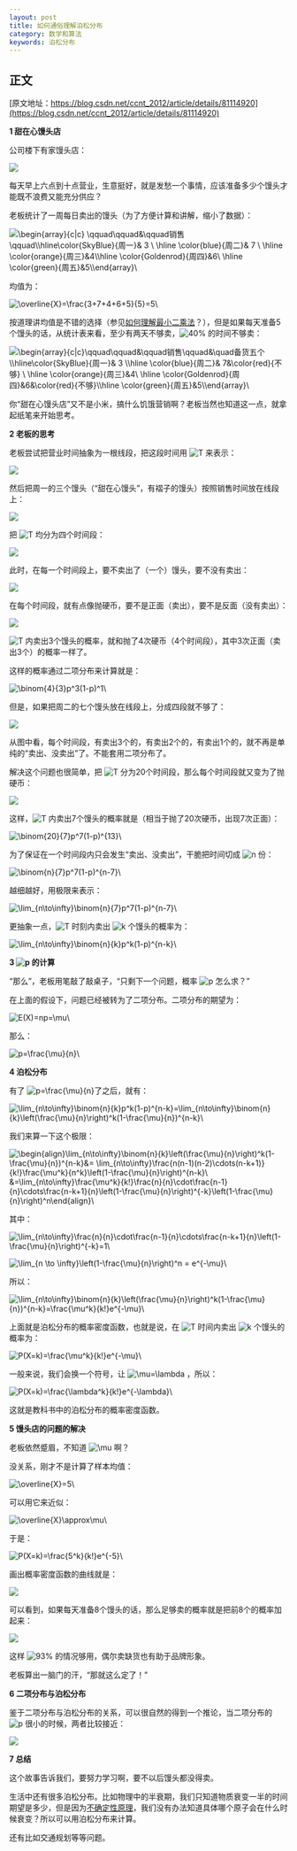 ```yaml
---
layout: post
title: 如何通俗理解泊松分布
category: 数学和算法
keywords: 泊松分布
---
```


## 正文
[原文地址：https://blog.csdn.net/ccnt_2012/article/details/81114920](https://blog.csdn.net/ccnt_2012/article/details/81114920)



**1 甜在心馒头店**

公司楼下有家馒头店：

![](https://img-blog.csdn.net/20180720091046462?watermark/2/text/aHR0cHM6Ly9ibG9nLmNzZG4ubmV0L2NjbnRfMjAxMg==/font/5a6L5L2T/fontsize/400/fill/I0JBQkFCMA==/dissolve/70)

每天早上六点到十点营业，生意挺好，就是发愁一个事情，应该准备多少个馒头才能既不浪费又能充分供应？

老板统计了一周每日卖出的馒头（为了方便计算和讲解，缩小了数据）：

![\begin{array}{c|c} \qquad\qquad&\qquad销售\qquad\\\hline\color{SkyBlue}{周一}& 3 \\ \hline \color{blue}{周二}& 7 \\ \hline \color{orange}{周三}&4\\\hline \color{Goldenrod}{周四}&6\\ \hline \color{green}{周五}&5\\\end{array}\\](https://www.zhihu.com/equation?tex=%5Cbegin%7Barray%7D%7Bc%7Cc%7D%20%5Cqquad%5Cqquad%26%5Cqquad%E9%94%80%E5%94%AE%5Cqquad%5C%5C%5Chline%5Ccolor%7BSkyBlue%7D%7B%E5%91%A8%E4%B8%80%7D%26%203%20%5C%5C%20%5Chline%20%5Ccolor%7Bblue%7D%7B%E5%91%A8%E4%BA%8C%7D%26%207%20%5C%5C%20%5Chline%20%5Ccolor%7Borange%7D%7B%E5%91%A8%E4%B8%89%7D%264%5C%5C%5Chline%20%5Ccolor%7BGoldenrod%7D%7B%E5%91%A8%E5%9B%9B%7D%266%5C%5C%20%5Chline%20%5Ccolor%7Bgreen%7D%7B%E5%91%A8%E4%BA%94%7D%265%5C%5C%5Cend%7Barray%7D%5C%5C)

均值为：

![\overline{X}=\frac{3+7+4+6+5}{5}=5\\](https://www.zhihu.com/equation?tex=%5Coverline%7BX%7D%3D%5Cfrac%7B3%2B7%2B4%2B6%2B5%7D%7B5%7D%3D5%5C%5C)

按道理讲均值是不错的选择（参见[如何理解最小二乘法](https://www.matongxue.com/madocs/818.html)？），但是如果每天准备5个馒头的话，从统计表来看，至少有两天不够卖，![40\%](https://www.zhihu.com/equation?tex=40%5C%25) 的时间不够卖：

![\begin{array}{c|c}\qquad\qquad&\qquad销售\qquad&\quad备货五个\\\hline\color{SkyBlue}{周一}& 3 \\\hline \color{blue}{周二}& 7&\color{red}{不够} \\ \hline \color{orange}{周三}&4\\ \hline \color{Goldenrod}{周四}&6&\color{red}{不够}\\\hline \color{green}{周五}&5\\\end{array}\\](https://www.zhihu.com/equation?tex=%5Cbegin%7Barray%7D%7Bc%7Cc%7D%5Cqquad%5Cqquad%26%5Cqquad%E9%94%80%E5%94%AE%5Cqquad%26%5Cquad%E5%A4%87%E8%B4%A7%E4%BA%94%E4%B8%AA%5C%5C%5Chline%5Ccolor%7BSkyBlue%7D%7B%E5%91%A8%E4%B8%80%7D%26%203%20%5C%5C%5Chline%20%5Ccolor%7Bblue%7D%7B%E5%91%A8%E4%BA%8C%7D%26%207%26%5Ccolor%7Bred%7D%7B%E4%B8%8D%E5%A4%9F%7D%20%5C%5C%20%5Chline%20%5Ccolor%7Borange%7D%7B%E5%91%A8%E4%B8%89%7D%264%5C%5C%20%5Chline%20%5Ccolor%7BGoldenrod%7D%7B%E5%91%A8%E5%9B%9B%7D%266%26%5Ccolor%7Bred%7D%7B%E4%B8%8D%E5%A4%9F%7D%5C%5C%5Chline%20%5Ccolor%7Bgreen%7D%7B%E5%91%A8%E4%BA%94%7D%265%5C%5C%5Cend%7Barray%7D%5C%5C)

你“甜在心馒头店”又不是小米，搞什么饥饿营销啊？老板当然也知道这一点，就拿起纸笔来开始思考。

**2 老板的思考**

老板尝试把营业时间抽象为一根线段，把这段时间用 ![T](https://www.zhihu.com/equation?tex=T) 来表示：

![](https://img-blog.csdn.net/2018072009112033?watermark/2/text/aHR0cHM6Ly9ibG9nLmNzZG4ubmV0L2NjbnRfMjAxMg==/font/5a6L5L2T/fontsize/400/fill/I0JBQkFCMA==/dissolve/70)

然后把周一的三个馒头（“甜在心馒头”，有褶子的馒头）按照销售时间放在线段上：

![](https://img-blog.csdn.net/20180720091134821?watermark/2/text/aHR0cHM6Ly9ibG9nLmNzZG4ubmV0L2NjbnRfMjAxMg==/font/5a6L5L2T/fontsize/400/fill/I0JBQkFCMA==/dissolve/70)

把 ![T](https://www.zhihu.com/equation?tex=T) 均分为四个时间段：

![](https://img-blog.csdn.net/2018072009114717?watermark/2/text/aHR0cHM6Ly9ibG9nLmNzZG4ubmV0L2NjbnRfMjAxMg==/font/5a6L5L2T/fontsize/400/fill/I0JBQkFCMA==/dissolve/70)

此时，在每一个时间段上，要不卖出了（一个）馒头，要不没有卖出：

![](https://img-blog.csdn.net/20180720091156857?watermark/2/text/aHR0cHM6Ly9ibG9nLmNzZG4ubmV0L2NjbnRfMjAxMg==/font/5a6L5L2T/fontsize/400/fill/I0JBQkFCMA==/dissolve/70)

在每个时间段，就有点像抛硬币，要不是正面（卖出），要不是反面（没有卖出）：

![](https://img-blog.csdn.net/20180720091209939?watermark/2/text/aHR0cHM6Ly9ibG9nLmNzZG4ubmV0L2NjbnRfMjAxMg==/font/5a6L5L2T/fontsize/400/fill/I0JBQkFCMA==/dissolve/70)

![T](https://www.zhihu.com/equation?tex=T) 内卖出3个馒头的概率，就和抛了4次硬币（4个时间段），其中3次正面（卖出3个）的概率一样了。

这样的概率通过二项分布来计算就是：

![\binom{4}{3}p^3(1-p)^1\\](https://www.zhihu.com/equation?tex=%5Cbinom%7B4%7D%7B3%7Dp%5E3(1-p)%5E1%5C%5C)

但是，如果把周二的七个馒头放在线段上，分成四段就不够了：

![](https://img-blog.csdn.net/2018072009122362?watermark/2/text/aHR0cHM6Ly9ibG9nLmNzZG4ubmV0L2NjbnRfMjAxMg==/font/5a6L5L2T/fontsize/400/fill/I0JBQkFCMA==/dissolve/70)

从图中看，每个时间段，有卖出3个的，有卖出2个的，有卖出1个的，就不再是单纯的“卖出、没卖出”了。不能套用二项分布了。

解决这个问题也很简单，把 ![T](https://www.zhihu.com/equation?tex=T) 分为20个时间段，那么每个时间段就又变为了抛硬币：

![](https://img-blog.csdn.net/20180720091237705?watermark/2/text/aHR0cHM6Ly9ibG9nLmNzZG4ubmV0L2NjbnRfMjAxMg==/font/5a6L5L2T/fontsize/400/fill/I0JBQkFCMA==/dissolve/70)

这样，![T](https://www.zhihu.com/equation?tex=T) 内卖出7个馒头的概率就是（相当于抛了20次硬币，出现7次正面）：

![\binom{20}{7}p^7(1-p)^{13}\\](https://www.zhihu.com/equation?tex=%5Cbinom%7B20%7D%7B7%7Dp%5E7(1-p)%5E%7B13%7D%5C%5C)

为了保证在一个时间段内只会发生“卖出、没卖出”，干脆把时间切成 ![n](https://www.zhihu.com/equation?tex=n) 份：

![\binom{n}{7}p^7(1-p)^{n-7}\\](https://www.zhihu.com/equation?tex=%5Cbinom%7Bn%7D%7B7%7Dp%5E7(1-p)%5E%7Bn-7%7D%5C%5C)

越细越好，用极限来表示：

![\lim_{n\to\infty}\binom{n}{7}p^7(1-p)^{n-7}\\](https://www.zhihu.com/equation?tex=%5Clim_%7Bn%5Cto%5Cinfty%7D%5Cbinom%7Bn%7D%7B7%7Dp%5E7(1-p)%5E%7Bn-7%7D%5C%5C)

更抽象一点，![T](https://www.zhihu.com/equation?tex=T) 时刻内卖出 ![k](https://www.zhihu.com/equation?tex=k) 个馒头的概率为：

![\lim_{n\to\infty}\binom{n}{k}p^k(1-p)^{n-k}\\](https://www.zhihu.com/equation?tex=%5Clim_%7Bn%5Cto%5Cinfty%7D%5Cbinom%7Bn%7D%7Bk%7Dp%5Ek(1-p)%5E%7Bn-k%7D%5C%5C)

**3 ![p](https://www.zhihu.com/equation?tex=p) 的计算**

“那么”，老板用笔敲了敲桌子，“只剩下一个问题，概率 ![p](https://www.zhihu.com/equation?tex=p) 怎么求？”

在上面的假设下，问题已经被转为了二项分布。二项分布的期望为：

![E(X)=np=\mu\\](https://www.zhihu.com/equation?tex=E(X)%3Dnp%3D%5Cmu%5C%5C)

那么：

![p=\frac{\mu}{n}\\](https://www.zhihu.com/equation?tex=p%3D%5Cfrac%7B%5Cmu%7D%7Bn%7D%5C%5C)

**4 泊松分布**

有了 ![p=\frac{\mu}{n}](https://www.zhihu.com/equation?tex=p%3D%5Cfrac%7B%5Cmu%7D%7Bn%7D)了之后，就有：

![\lim_{n\to\infty}\binom{n}{k}p^k(1-p)^{n-k}=\lim_{n\to\infty}\binom{n}{k}\left(\frac{\mu}{n}\right)^k(1-\frac{\mu}{n})^{n-k}\\](https://www.zhihu.com/equation?tex=%5Clim_%7Bn%5Cto%5Cinfty%7D%5Cbinom%7Bn%7D%7Bk%7Dp%5Ek(1-p)%5E%7Bn-k%7D%3D%5Clim_%7Bn%5Cto%5Cinfty%7D%5Cbinom%7Bn%7D%7Bk%7D%5Cleft(%5Cfrac%7B%5Cmu%7D%7Bn%7D%5Cright)%5Ek(1-%5Cfrac%7B%5Cmu%7D%7Bn%7D)%5E%7Bn-k%7D%5C%5C)

我们来算一下这个极限：

![\begin{align}\lim_{n\to\infty}\binom{n}{k}\left(\frac{\mu}{n}\right)^k(1-\frac{\mu}{n})^{n-k}&= \lim_{n\to\infty}\frac{n(n-1)(n-2)\cdots(n-k+1)}{k!}\frac{\mu^k}{n^k}\left(1-\frac{\mu}{n}\right)^{n-k}\\ &=\lim_{n\to\infty}\frac{\mu^k}{k!}\frac{n}{n}\cdot\frac{n-1}{n}\cdots\frac{n-k+1}{n}\left(1-\frac{\mu}{n}\right)^{-k}\left(1-\frac{\mu}{n}\right)^n\end{align}\\](https://www.zhihu.com/equation?tex=%5Cbegin%7Balign%7D%5Clim_%7Bn%5Cto%5Cinfty%7D%5Cbinom%7Bn%7D%7Bk%7D%5Cleft(%5Cfrac%7B%5Cmu%7D%7Bn%7D%5Cright)%5Ek(1-%5Cfrac%7B%5Cmu%7D%7Bn%7D)%5E%7Bn-k%7D%26%3D%20%5Clim_%7Bn%5Cto%5Cinfty%7D%5Cfrac%7Bn(n-1)(n-2)%5Ccdots(n-k%2B1)%7D%7Bk!%7D%5Cfrac%7B%5Cmu%5Ek%7D%7Bn%5Ek%7D%5Cleft(1-%5Cfrac%7B%5Cmu%7D%7Bn%7D%5Cright)%5E%7Bn-k%7D%5C%5C%20%26%3D%5Clim_%7Bn%5Cto%5Cinfty%7D%5Cfrac%7B%5Cmu%5Ek%7D%7Bk!%7D%5Cfrac%7Bn%7D%7Bn%7D%5Ccdot%5Cfrac%7Bn-1%7D%7Bn%7D%5Ccdots%5Cfrac%7Bn-k%2B1%7D%7Bn%7D%5Cleft(1-%5Cfrac%7B%5Cmu%7D%7Bn%7D%5Cright)%5E%7B-k%7D%5Cleft(1-%5Cfrac%7B%5Cmu%7D%7Bn%7D%5Cright)%5En%5Cend%7Balign%7D%5C%5C)

其中：

![\lim_{n\to\infty}\frac{n}{n}\cdot\frac{n-1}{n}\cdots\frac{n-k+1}{n}\left(1-\frac{\mu}{n}\right)^{-k}=1\\](https://www.zhihu.com/equation?tex=%5Clim_%7Bn%5Cto%5Cinfty%7D%5Cfrac%7Bn%7D%7Bn%7D%5Ccdot%5Cfrac%7Bn-1%7D%7Bn%7D%5Ccdots%5Cfrac%7Bn-k%2B1%7D%7Bn%7D%5Cleft(1-%5Cfrac%7B%5Cmu%7D%7Bn%7D%5Cright)%5E%7B-k%7D%3D1%5C%5C)

![\lim_{n \to \infty}\left(1-\frac{\mu}{n}\right)^n = e^{-\mu}\\](https://www.zhihu.com/equation?tex=%5Clim_%7Bn%20%5Cto%20%5Cinfty%7D%5Cleft(1-%5Cfrac%7B%5Cmu%7D%7Bn%7D%5Cright)%5En%20%3D%20e%5E%7B-%5Cmu%7D%5C%5C)

所以：

![\lim_{n\to\infty}\binom{n}{k}\left(\frac{\mu}{n}\right)^k(1-\frac{\mu}{n})^{n-k}=\frac{\mu^k}{k!}e^{-\mu}\\](https://www.zhihu.com/equation?tex=%5Clim_%7Bn%5Cto%5Cinfty%7D%5Cbinom%7Bn%7D%7Bk%7D%5Cleft(%5Cfrac%7B%5Cmu%7D%7Bn%7D%5Cright)%5Ek(1-%5Cfrac%7B%5Cmu%7D%7Bn%7D)%5E%7Bn-k%7D%3D%5Cfrac%7B%5Cmu%5Ek%7D%7Bk!%7De%5E%7B-%5Cmu%7D%5C%5C)

上面就是泊松分布的概率密度函数，也就是说，在 ![T](https://www.zhihu.com/equation?tex=T) 时间内卖出 ![k](https://www.zhihu.com/equation?tex=k) 个馒头的概率为：

![P(X=k)=\frac{\mu^k}{k!}e^{-\mu}\\](https://www.zhihu.com/equation?tex=P(X%3Dk)%3D%5Cfrac%7B%5Cmu%5Ek%7D%7Bk!%7De%5E%7B-%5Cmu%7D%5C%5C)

一般来说，我们会换一个符号，让 ![\mu=\lambda](https://www.zhihu.com/equation?tex=%5Cmu%3D%5Clambda) ，所以：

![P(X=k)=\frac{\lambda^k}{k!}e^{-\lambda}\\](https://www.zhihu.com/equation?tex=P(X%3Dk)%3D%5Cfrac%7B%5Clambda%5Ek%7D%7Bk!%7De%5E%7B-%5Clambda%7D%5C%5C)

这就是教科书中的泊松分布的概率密度函数。

**5 馒头店的问题的解决**

老板依然蹙眉，不知道 ![\mu](https://www.zhihu.com/equation?tex=%5Cmu) 啊？

没关系，刚才不是计算了样本均值：

![\overline{X}=5\\](https://www.zhihu.com/equation?tex=%5Coverline%7BX%7D%3D5%5C%5C)

可以用它来近似：

![\overline{X}\approx\mu\\](https://www.zhihu.com/equation?tex=%5Coverline%7BX%7D%5Capprox%5Cmu%5C%5C)

于是：

![P(X=k)=\frac{5^k}{k!}e^{-5}\\](https://www.zhihu.com/equation?tex=P(X%3Dk)%3D%5Cfrac%7B5%5Ek%7D%7Bk!%7De%5E%7B-5%7D%5C%5C)

画出概率密度函数的曲线就是：

![](https://img-blog.csdn.net/20180720091300482?watermark/2/text/aHR0cHM6Ly9ibG9nLmNzZG4ubmV0L2NjbnRfMjAxMg==/font/5a6L5L2T/fontsize/400/fill/I0JBQkFCMA==/dissolve/70)

可以看到，如果每天准备8个馒头的话，那么足够卖的概率就是把前8个的概率加起来：

![](https://img-blog.csdn.net/20180720091309679?watermark/2/text/aHR0cHM6Ly9ibG9nLmNzZG4ubmV0L2NjbnRfMjAxMg==/font/5a6L5L2T/fontsize/400/fill/I0JBQkFCMA==/dissolve/70)

这样 ![93\%](https://www.zhihu.com/equation?tex=93%5C%25) 的情况够用，偶尔卖缺货也有助于品牌形象。

老板算出一脑门的汗，“那就这么定了！”

**6 二项分布与泊松分布**

鉴于二项分布与泊松分布的关系，可以很自然的得到一个推论，当二项分布的 ![p](https://www.zhihu.com/equation?tex=p) 很小的时候，两者比较接近：

![](https://img-blog.csdn.net/20180720091323860?watermark/2/text/aHR0cHM6Ly9ibG9nLmNzZG4ubmV0L2NjbnRfMjAxMg==/font/5a6L5L2T/fontsize/400/fill/I0JBQkFCMA==/dissolve/70)

**7 总结**

这个故事告诉我们，要努力学习啊，要不以后馒头都没得卖。

生活中还有很多泊松分布。比如物理中的半衰期，我们只知道物质衰变一半的时间期望是多少，但是因为[不确定性原理](https://www.zhihu.com/question/27223172/answer/362337625)，我们没有办法知道具体哪个原子会在什么时候衰变？所以可以用泊松分布来计算。

还有比如交通规划等等问题。


